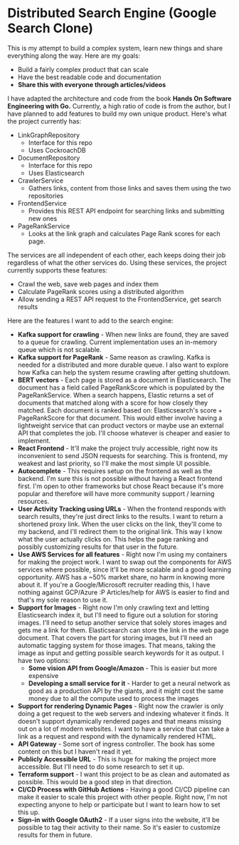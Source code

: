 # Distributed Search Engine (Google Search Clone)

This is my attempt to build a complex system, learn new things and share everything along the way. Here are my goals:

- Build a fairly complex product that can scale
- Have the best readable code and documentation
- **Share this with everyone through articles/videos**

I have adapted the architecture and code from the book **Hands On Software Engineering with Go.** Currently, a high ratio of code is from the author, but I have planned to add features to build my own unique product. Here's what the project currently has:

- LinkGraphRepository
    - Interface for this repo
    - Uses CockroachDB
- DocumentRepository
    - Interface for this repo
    - Uses Elasticsearch
- CrawlerService
    - Gathers links, content from those links and saves them using the two repositories
- FrontendService
    - Provides this REST API endpoint for searching links and submitting new ones
- PageRankService
    - Looks at the link graph and calculates Page Rank scores for each page.

The services are all independent of each other, each keeps doing their job regardless of what the other services do. Using these services, the project currently supports these features:

- Crawl the web, save web pages and index them
- Calculate PageRank scores using a distributed algorithm
- Allow sending a REST API request to the FrontendService, get search results

Here are the features I want to add to the search engine:

- **Kafka support for crawling** - When new links are found, they are saved to a queue for crawling. Current implementation uses an in-memory queue which is not scalable.
- **Kafka support for PageRank** - Same reason as crawling. Kafka is needed for a distributed and more durable queue. I also want to explore how Kafka can help the system resume crawling after getting shutdown.
- **BERT vectors** - Each page is stored as a document in Elasticsearch. The document has a field called PageRankScore which is populated by the PageRankService. When a search happens, Elastic returns a set of documents that matched along with a score for how closely they matched. Each document is ranked based on: Elasticsearch's score + PageRankScore for that document. This would either involve having a lightweight service that can product vectors or maybe use an external API that completes the job. I'll choose whatever is cheaper and easier to implement.
- **React Frontend** - It'll make the project truly accessible, right now its inconvenient to send JSON requests for searching. This is frontend, my weakest and last priority, so I'll make the most simple UI possible.
- **Autocomplete** - This requires setup on the frontend as well as the backend. I'm sure this is not possible without having a React frontend first. I'm open to other frameworks but chose React because it's more popular and therefore will have more community support / learning resources.
- **User Activity Tracking using URLs** - When the frontend responds with search results, they're just direct links to the results. I want to return a shortened proxy link. When the user clicks on the link, they'll come to my backend, and I'll redirect them to the original link. This way I know what the user actually clicks on. This helps the page ranking and possibly customizing results for that user in the future.
- **Use AWS Services for all features** - Right now I'm using my containers for making the project work. I want to swap out the components for AWS services where possible, since it'll be more scalable and a good learning opportunity. AWS has a ~50% market share, no harm in knowing more about it. If you're a Google/Microsoft recruiter reading this, I have nothing against GCP/Azure :P Articles/help for AWS is easier to find and that's my sole reason to use it.
- **Support for Images** - Right now I'm only crawling text and letting Elasticsearch index it, but I'll need to figure out a solution for storing images. I'll need to setup another service that solely stores images and gets me a link for them. Elasticsearch can store the link in the web page document. That covers the part for storing images, but I'll need an automatic tagging system for those images. That means, taking the image as input and getting possible search keywords for it as output. I have two options:
    - **Some vision API from Google/Amazon** - This is easier but more expensive
    - **Developing a small service for it** - Harder to get a neural network as good as a production API by the giants, and it might cost the same money due to all the compute used to process the images
- **Support for rendering Dynamic Pages** - Right now the crawler is only doing a get request to the web servers and indexing whatever it finds. It doesn't support dynamically rendered pages and that means missing out on a lot of modern websites. I want to have a service that can take a link as a request and respond with the dynamically rendered HTML.
- **API Gateway** - Some sort of ingress controller. The book has some content on this but I haven't read it yet.
- **Publicly Accessible URL** - This is huge for making the project more accessible. But I'll need to do some research to set it up.
- **Terraform support** - I want this project to be as clean and automated as possible. This would be a good step in that direction.
- **CI/CD Process with GitHub Actions** - Having a good CI/CD pipeline can make it easier to scale this project with other people. Right now, I'm not expecting anyone to help or participate but I want to learn how to set this up.
- **Sign-in with Google OAuth2** - If a user signs into the website, it'll be possible to tag their activity to their name. So it's easier to customize results for them in future.
